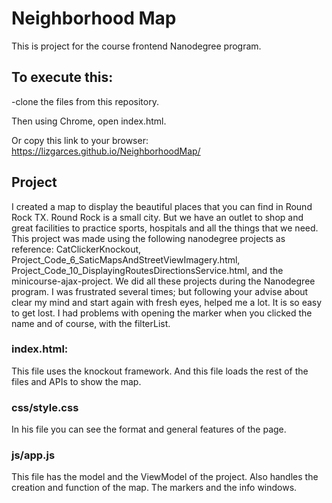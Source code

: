 # Neighborhood Map
This is project for the course frontend Nanodegree program.

## To execute this:
-clone the files from this repository.

 Then using Chrome, open index.html.

Or copy this link to your browser: https://lizgarces.github.io/NeighborhoodMap/

## Project
I created a map to display the beautiful places that you can find in Round Rock TX.
Round Rock is a small city. But we have an outlet to shop and great facilities to practice sports, hospitals and all the things that we need.
This project was made using the following nanodegree projects as reference: CatClickerKnockout, Project_Code_6_SaticMapsAndStreetViewImagery.html, Project_Code_10_DisplayingRoutesDirectionsService.html, and
the minicourse-ajax-project. We did all these projects during the Nanodegree program.
I was frustrated several times; but following your advise about clear my mind and start again with fresh eyes, helped me a lot. It is so easy to get lost. I had problems with opening the marker when you clicked the name and of course, with the filterList.

### index.html:
This file uses the knockout framework. And this file loads the rest of the files and APIs to show the map.

### css/style.css
In his file you can see the format and general features of the page.

### js/app.js
This file has the model and the ViewModel of the project. Also handles the creation and function of the map. The markers and the info windows.
